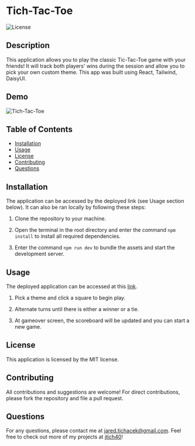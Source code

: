 # Tich-Tac-Toe
![License](https://img.shields.io/badge/license-MIT-red.svg)

## Description

This application allows you to play the classic Tic-Tac-Toe game with your friends! It will track both players' wins during the session and allow you to pick your own custom theme. This app was built using React, Tailwind, DaisyUI.

## Demo

![Tich-Tac-Toe](https://github.com/jtich40/hydro-homies/assets/116316302/14a2ab11-1a92-4900-91e0-c345c762f149)

## Table of Contents
* [Installation](#installation)
* [Usage](#usage)
* [License](#license)
* [Contributing](#contributing)
* [Questions](#questions)

## Installation

The application can be accessed by the deployed link (see Usage section below). It can also be ran locally by following these steps:

1. Clone the repository to your machine.

2. Open the terminal in the root directory and enter the command `npm install` to install all required dependencies.

3. Enter the command `npm run dev` to bundle the assets and start the development server.

## Usage

The deployed application can be accessed at this [link](https://hydrohomies.herokuapp.com/).

1. Pick a theme and click a square to begin play.

2. Alternate turns until there is either a winner or a tie.

3. At gameover screen, the scoreboard will be updated and you can start a new game.

## License
  This application is licensed by the MIT license.
 
## Contributing
 
All contributions and suggestions are welcome! For direct contributions, please fork the repository and file a pull request.

## Questions

For any questions, please contact me at jared.tichacek@gmail.com. Feel free to check out more of my projects at [jtich40](https://github.com/jtich40)!
